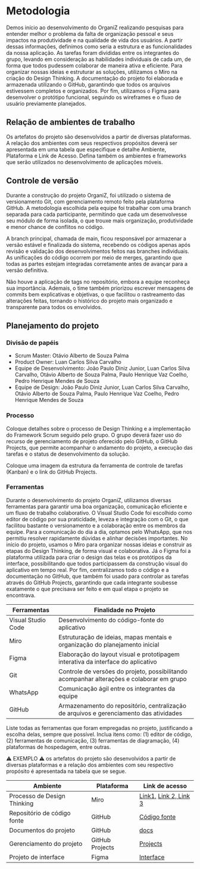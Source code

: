 
# Metodologia

Demos início ao desenvolvimento do OrganiZ realizando pesquisas para entender melhor o problema da falta de organização pessoal e seus impactos na produtividade e na qualidade de vida dos usuários. A partir dessas informações, definimos como seria a estrutura e as funcionalidades da nossa aplicação. As tarefas foram divididas entre os integrantes do grupo, levando em consideração as habilidades individuais de cada um, de forma que todos pudessem colaborar de maneira ativa e eficiente. Para organizar nossas ideias e estruturar as soluções, utilizamos o Miro na criação do Design Thinking. A documentação do projeto foi elaborada e armazenada utilizando o GitHub, garantindo que todos os arquivos estivessem completos e organizados. Por fim, utilizamos o Figma para desenvolver o protótipo funcional, seguindo os wireframes e o fluxo de usuário previamente planejados.

## Relação de ambientes de trabalho

Os artefatos do projeto são desenvolvidos a partir de diversas plataformas. A relação dos ambientes com seus respectivos propósitos deverá ser apresentada em uma tabela que especifique e detalhe Ambiente, Plataforma e Link de Acesso. Defina também os ambientes e frameworks que serão utilizados no desenvolvimento de aplicações móveis.

## Controle de versão

Durante a construção do projeto OrganiZ, foi utilizado o sistema de versionamento Git, com gerenciamento remoto feito pela plataforma GitHub. A metodologia escolhida pela equipe foi trabalhar com uma branch separada para cada participante, permitindo que cada um desenvolvesse seu módulo de forma isolada, o que trouxe mais organização, produtividade e menor chance de conflitos no código.

A branch principal, chamada de main, ficou responsável por armazenar a versão estável e finalizada do sistema, recebendo os códigos apenas após revisão e validação dos desenvolvimentos feitos nas branches individuais. As unificações do código ocorrem por meio de merges, garantindo que todas as partes estejam integradas corretamente antes de avançar para a versão definitiva.

Não houve a aplicação de tags no repositório, embora a equipe reconheça sua importância. Ademais, o time também priorizou escrever mensagens de commits bem explicativas e objetivas, o que facilitou o rastreamento das alterações feitas, tornando o histórico do projeto mais organizado e transparente para todos os envolvidos.

## Planejamento do projeto

###  Divisão de papéis


- Scrum Master: Otávio Alberto de Souza Palma
- Product Owner: Luan Carlos Silva Carvalho
- Equipe de Desenvolvimento: João Paulo Diniz Junior, Luan Carlos Silva Carvalho, Otávio Alberto de Souza Palma, Paulo Henrique Vaz Coelho, Pedro Henrique Mendes de Souza
- Equipe de Design: João Paulo Diniz Junior, Luan Carlos Silva Carvalho, Otávio Alberto de Souza Palma, Paulo Henrique Vaz Coelho, Pedro Henrique Mendes de Souza


### Processo


Coloque detalhes sobre o processo de Design Thinking e a implementação do Framework Scrum seguido pelo grupo. O grupo deverá fazer uso do recurso de gerenciamento de projeto oferecido pelo GitHub, o GitHub Projects, que permite acompanhar o andamento do projeto, a execução das tarefas e o status de desenvolvimento da solução. 

Coloque uma imagem da estrutura da ferramenta de controle de tarefas (Kanban) e o link do GitHub Projects.
 

### Ferramentas


Durante o desenvolvimento do projeto OrganiZ, utilizamos diversas ferramentas para garantir uma boa organização, comunicação eficiente e um fluxo de trabalho colaborativo. O Visual Studio Code foi escolhido como editor de código por sua praticidade, leveza e integração com o Git, o que facilitou bastante o versionamento e a colaboração entre os membros da equipe. Para a comunicação do dia a dia, optamos pelo WhatsApp, que nos permitiu resolver rapidamente dúvidas e alinhar decisões importantes. No início do projeto, usamos o Miro para organizar nossas ideias e construir as etapas do Design Thinking, de forma visual e colaborativa. Já o Figma foi a plataforma utilizada para criar o design das telas e os protótipos da interface, possibilitando que todos participassem da construção visual do aplicativo em tempo real. Por fim, centralizamos todo o código e a documentação no GitHub, que também foi usado para controlar as tarefas através do GitHub Projects, garantindo que cada integrante soubesse exatamente o que precisava ser feito e em qual etapa o projeto se encontrava.

| Ferramentas                         | Finalidade no Projeto              | 
|-------------------------------------|------------------------------------|
|Visual Studio Code                   | Desenvolvimento do código-fonte do aplicativo                      |
| Miro                                | Estruturação de ideias, mapas mentais e organização do planejamento inicial                          |
| Figma                               | 	Elaboração do layout visual e prototipagem interativa da interface do aplicativo                             |
| Git                                 | Controle de versões do projeto, possibilitando acompanhar alterações e colaborar em grupo                             |
| WhatsApp                            | Comunicação ágil entre os integrantes da equipe                           |
| GitHub                              | Armazenamento do repositório, centralização de arquivos e gerenciamento das atividades                   |



Liste todas as ferramentas que foram empregadas no projeto, justificando a escolha delas, sempre que possível. Inclua itens como: (1) editor de código, (2) ferramentas de comunicação, (3) ferramentas de diagramação, (4) plataformas de hospedagem, entre outras.

⚠️ EXEMPLO ⚠️ os artefatos do projeto são desenvolvidos a partir de diversas plataformas e a relação dos ambientes com seu respectivo propósito é apresentada na tabela que se segue.

| Ambiente                            | Plataforma                         | Link de acesso                       |
|-------------------------------------|------------------------------------|--------------------------------------|
| Processo de Design Thinking         | Miro                               |[Link1,](https://miro.com/welcomeonboard/aWdHemoyUDVKK0IzVFFTaXN4VkJ1cmZNczBKTmdMWkF2L1lPMEN3NFB3eDRjWDFPUlc3a3RvK0ZkbE03S01CUnRieUY2SmhxM0FUTnBVYUJoNU9yWGtFa3R2eVE0V3k3S29iU3F1N0c4Y3JuL24vQ2V3UFNJUVFDY21rTHFqTlFBS2NFMDFkcUNFSnM0d3FEN050ekl3PT0hdjE=?share_link_id=225320206557)  [Link 2, ](https://miro.com/welcomeonboard/VEx5NEJhVC9lSU1BMjRLdFF2c0llRGhJWHRhbVpXQzcxYnlUcXArNGpYQjY1WGNLRmUrVXpEVkxEdk5TMjMzZ1IvblBqdzNYeWZnVGdubUlwVEgybFVFa3R2eVE0V3k3S29iU3F1N0c4Y3FyMHRsRm84NFEreVJwWjh3bytOT2pyVmtkMG5hNDA3dVlncnBvRVB2ZXBnPT0hdjE=?share_link_id=877291306634) [Link 3](https://miro.com/welcomeonboard/d0dKdzFtSWp1N0FHNTR0bTF3M3cyMmJTYTRReUNmVnR0T0hnREZKT0ZUMTQ0OTZ4SHkycVhrK25SSUY2eGcvYWNBNmdDU1pVbE80S1RjQVlTc29DVGtFa3R2eVE0V3k3S29iU3F1N0c4Y3Bra3AyZ0FSL2pBYlBlclZaYTl2dEVhWWluRVAxeXRuUUgwWDl3Mk1qRGVRPT0hdjE=?share_link_id=553833636177)        |
| Repositório de código fonte         | GitHub                             | [Código fonte](https://github.com/ICEI-PUC-Minas-PBE-ADS-SI/2025-1-p1-tiaw-organiz)|
| Documentos do projeto               | GitHub                             |[docs](https://github.com/ICEI-PUC-Minas-PBE-ADS-SI/2025-1-p1-tiaw-organiz/tree/main/docs)|
| Gerenciamento do projeto            | GitHub Projects                    |[Projects](https://github.com/orgs/ICEI-PUC-Minas-PBE-ADS-SI/projects/53)|
| Projeto de interface                | Figma                              |[Interface](https://www.figma.com/design/ySIDRrHpAX1edOHvrDIYEr/OrganiZ?node-id=0-1&t=wNr1G4KL92gozb10-1)|
